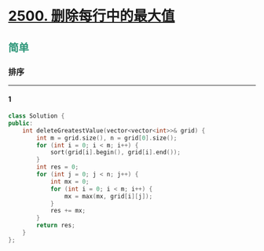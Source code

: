 # [2500. 删除每行中的最大值](https://leetcode.cn/problems/delete-greatest-value-in-each-row/)  
## <font color=#2C9678>简单</font>  
### **排序**
***
#### 1
```cpp
class Solution {
public:
    int deleteGreatestValue(vector<vector<int>>& grid) {
        int m = grid.size(), n = grid[0].size();
        for (int i = 0; i < m; i++) {
            sort(grid[i].begin(), grid[i].end());
        }
        int res = 0;
        for (int j = 0; j < n; j++) {
            int mx = 0;
            for (int i = 0; i < m; i++) {
                mx = max(mx, grid[i][j]);
            }
            res += mx;
        }
        return res;
    }
};
```